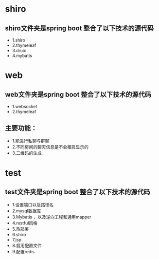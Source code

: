 # shiro
 ## shiro文件夹是spring boot 整合了以下技术的源代码
  * 1.shiro
  * 2.thymeleaf
  * 3.druid
  * 4.mybatis

# web
 ## web文件夹是spring boot 整合了以下技术的源代码
  * 1.websocket
  * 2.thymeleaf
 ## 主要功能：
  * 1.能进行私聊与群聊
  * 2.不同房间的聊天信息是不会相互显示的
  * 3.二维码的生成
 
 # test
  ## test文件夹是spring boot 整合了以下技术的源代码
  * 1.设置端口以及路径名
  * 2.mysql数据库
  * 3.Mybatis ，以及逆向工程和通用mapper
  * 4.restful风格
  * 5.热部署
  * 6.shiro
  * 7.jsp
  * 8.启用配置文件
  * 9.配置redis
